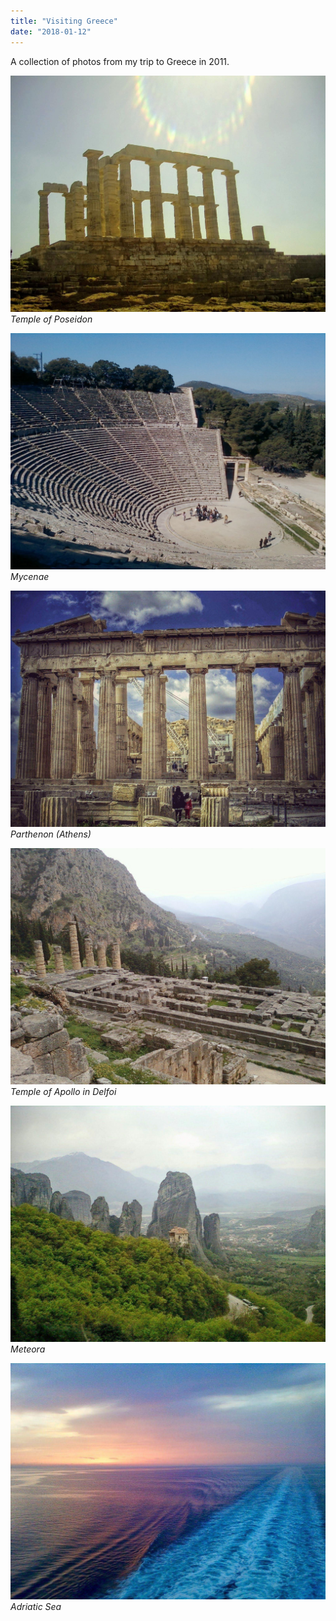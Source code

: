 ```yaml
---
title: "Visiting Greece"
date: "2018-01-12"
---
```


A collection of photos from my trip to Greece in 2011.

![Temple of Poseidon](1.jpeg)
_Temple of Poseidon_

![Mycenae](2.jpeg)
_Mycenae_

![Parthenon (Athens)](3.jpg)
_Parthenon (Athens)_

![Temple of Apollo in Delfoi](4.jpg)
_Temple of Apollo in Delfoi_

![Meteora](5.jpg)
_Meteora_

![Adriatic Sea](6.jpg)
_Adriatic Sea_
